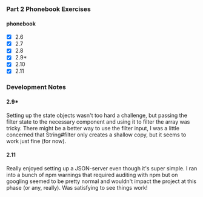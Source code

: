 ### Part 2 Phonebook Exercises

#### phonebook
- [x] 2.6
- [x] 2.7
- [x] 2.8
- [x] 2.9*
- [x] 2.10
- [x] 2.11

### Development Notes
#### 2.9*
Setting up the state objects wasn't too hard a challenge, but passing the filter state to the necessary component and using it to filter the array was tricky. There might be a better way to use the filter input, I was a little concerned that String#filter only creates a shallow copy, but it seems to work just fine (for now).

#### 2.11
Really enjoyed setting up a JSON-server even though it's super simple. I ran into a bunch of npm warnings that required auditing with npm but on googling seemed to be pretty normal and wouldn't impact the project at this phase (or any, really). Was satisfying to see things work!
